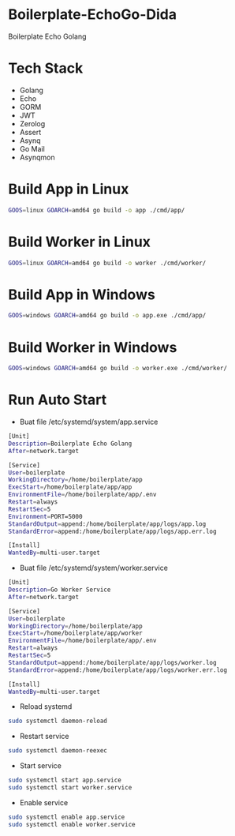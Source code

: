 # Boilerplate-EchoGo-Dida
Boilerplate Echo Golang

# Tech Stack
- Golang
- Echo
- GORM
- JWT
- Zerolog
- Assert
- Asynq
- Go Mail
- Asynqmon

# Build App in Linux
```bash
GOOS=linux GOARCH=amd64 go build -o app ./cmd/app/
```

# Build Worker in Linux
```bash
GOOS=linux GOARCH=amd64 go build -o worker ./cmd/worker/
```

# Build App in Windows
```bash
GOOS=windows GOARCH=amd64 go build -o app.exe ./cmd/app/
```

# Build Worker in Windows
```bash
GOOS=windows GOARCH=amd64 go build -o worker.exe ./cmd/worker/
```

# Run Auto Start
- Buat file /etc/systemd/system/app.service
```bash
[Unit]
Description=Boilerplate Echo Golang
After=network.target

[Service]
User=boilerplate
WorkingDirectory=/home/boilerplate/app
ExecStart=/home/boilerplate/app/app
EnvironmentFile=/home/boilerplate/app/.env
Restart=always
RestartSec=5
Environment=PORT=5000
StandardOutput=append:/home/boilerplate/app/logs/app.log
StandardError=append:/home/boilerplate/app/logs/app.err.log

[Install]
WantedBy=multi-user.target
```

- Buat file /etc/systemd/system/worker.service
```bash
[Unit]
Description=Go Worker Service
After=network.target

[Service]
User=boilerplate
WorkingDirectory=/home/boilerplate/app
ExecStart=/home/boilerplate/app/worker
EnvironmentFile=/home/boilerplate/app/.env
Restart=always
RestartSec=5
StandardOutput=append:/home/boilerplate/app/logs/worker.log
StandardError=append:/home/boilerplate/app/logs/worker.err.log

[Install]
WantedBy=multi-user.target
```

- Reload systemd
```bash
sudo systemctl daemon-reload
```

- Restart service
```bash
sudo systemctl daemon-reexec
```

- Start service
```bash
sudo systemctl start app.service
sudo systemctl start worker.service
```

- Enable service
```bash
sudo systemctl enable app.service
sudo systemctl enable worker.service
```
